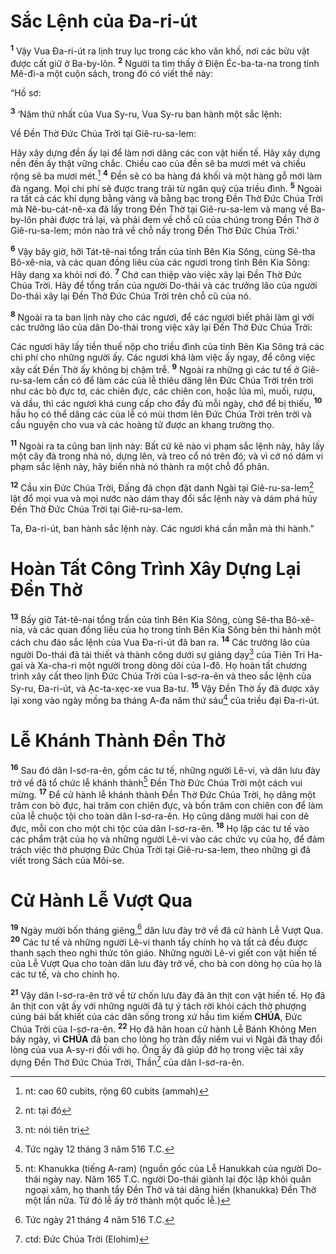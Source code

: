 # Sắc Lệnh của Đa-ri-út
<sup><b>1</b></sup> Vậy Vua Đa-ri-út ra lịnh truy lục trong các kho văn khố, nơi các bửu vật được cất giữ ở Ba-by-lôn. <sup><b>2</b></sup> Người ta tìm thấy ở Điện Éc-ba-ta-na trong tỉnh Mê-đi-a một cuộn sách, trong đó có viết thế này:

“Hồ sơ:

<sup><b>3</b></sup> ‘Năm thứ nhất của Vua Sy-ru, Vua Sy-ru ban hành một sắc lệnh:

Về Đền Thờ Đức Chúa Trời tại Giê-ru-sa-lem:

Hãy xây dựng đền ấy lại để làm nơi dâng các con vật hiến tế. Hãy xây dựng nền đền ấy thật vững chắc. Chiều cao của đền sẽ ba mươi mét và chiều rộng sẽ ba mươi mét.[^1-ae3cc436-c5ca-47cc-91ca-ad504689634c] <sup><b>4</b></sup> Đền sẽ có ba hàng đá khối và một hàng gỗ mới làm đà ngang. Mọi chi phí sẽ được trang trải từ ngân quỹ của triều đình. <sup><b>5</b></sup> Ngoài ra tất cả các khí dụng bằng vàng và bằng bạc trong Đền Thờ Đức Chúa Trời mà Nê-bu-cát-nê-xa đã lấy trong Đền Thờ tại Giê-ru-sa-lem và mang về Ba-by-lôn phải được trả lại, và phải đem về chỗ cũ của chúng trong Đền Thờ ở Giê-ru-sa-lem; món nào trả về chỗ nấy trong Đền Thờ Đức Chúa Trời.’

<sup><b>6</b></sup> Vậy bây giờ, hỡi Tát-tê-nai tổng trấn của tỉnh Bên Kia Sông, cùng Sê-tha Bô-xê-nia, và các quan đồng liêu của các ngươi trong tỉnh Bên Kia Sông: Hãy dang xa khỏi nơi đó. <sup><b>7</b></sup> Chớ can thiệp vào việc xây lại Đền Thờ Đức Chúa Trời. Hãy để tổng trấn của người Do-thái và các trưởng lão của người Do-thái xây lại Đền Thờ Đức Chúa Trời trên chỗ cũ của nó.

<sup><b>8</b></sup> Ngoài ra ta ban lịnh này cho các ngươi, để các ngươi biết phải làm gì với các trưởng lão của dân Do-thái trong việc xây lại Đền Thờ Đức Chúa Trời:

Các ngươi hãy lấy tiền thuế nộp cho triều đình của tỉnh Bên Kia Sông trả các chi phí cho những người ấy. Các ngươi khá làm việc ấy ngay, để công việc xây cất Đền Thờ ấy không bị chậm trễ. <sup><b>9</b></sup> Ngoài ra những gì các tư tế ở Giê-ru-sa-lem cần có để làm các của lễ thiêu dâng lên Đức Chúa Trời trên trời như các bò đực tơ, các chiên đực, các chiên con, hoặc lúa mì, muối, rượu, và dầu, thì các ngươi khá cung cấp cho đầy đủ mỗi ngày, chớ để bị thiếu, <sup><b>10</b></sup> hầu họ có thể dâng các của lễ có mùi thơm lên Đức Chúa Trời trên trời và cầu nguyện cho vua và các hoàng tử được an khang trường thọ.

<sup><b>11</b></sup> Ngoài ra ta cũng ban lịnh này: Bất cứ kẻ nào vi phạm sắc lệnh này, hãy lấy một cây đà trong nhà nó, dựng lên, và treo cổ nó trên đó; và vì cớ nó dám vi phạm sắc lệnh này, hãy biến nhà nó thành ra một chỗ đổ phân.

<sup><b>12</b></sup> Cầu xin Đức Chúa Trời, Đấng đã chọn đặt danh Ngài tại Giê-ru-sa-lem[^2-ae3cc436-c5ca-47cc-91ca-ad504689634c] lật đổ mọi vua và mọi nước nào dám thay đổi sắc lệnh này và dám phá hủy Đền Thờ Đức Chúa Trời tại Giê-ru-sa-lem.

Ta, Đa-ri-út, ban hành sắc lệnh này. Các ngươi khá cần mẫn mà thi hành.”


# Hoàn Tất Công Trình Xây Dựng Lại Đền Thờ
<sup><b>13</b></sup> Bấy giờ Tát-tê-nai tổng trấn của tỉnh Bên Kia Sông, cùng Sê-tha Bô-xê-nia, và các quan đồng liêu của họ trong tỉnh Bên Kia Sông bèn thi hành một cách chu đáo sắc lệnh của Vua Đa-ri-út đã ban ra. <sup><b>14</b></sup> Các trưởng lão của người Do-thái đã tái thiết và thành công dưới sự giảng dạy[^3-ae3cc436-c5ca-47cc-91ca-ad504689634c] của Tiên Tri Ha-gai và Xa-cha-ri một người trong dòng dõi của I-đô. Họ hoàn tất chương trình xây cất theo lịnh Đức Chúa Trời của I-sơ-ra-ên và theo sắc lệnh của Sy-ru, Đa-ri-út, và Ạc-ta-xẹc-xe vua Ba-tư. <sup><b>15</b></sup> Vậy Đền Thờ ấy đã được xây lại xong vào ngày mồng ba tháng A-đa năm thứ sáu[^4-ae3cc436-c5ca-47cc-91ca-ad504689634c] của triều đại Đa-ri-út.


# Lễ Khánh Thành Đền Thờ
<sup><b>16</b></sup> Sau đó dân I-sơ-ra-ên, gồm các tư tế, những người Lê-vi, và dân lưu đày trở về đã tổ chức lễ khánh thành[^5-ae3cc436-c5ca-47cc-91ca-ad504689634c] Đền Thờ Đức Chúa Trời một cách vui mừng. <sup><b>17</b></sup> Để cử hành lễ khánh thành Đền Thờ Đức Chúa Trời, họ dâng một trăm con bò đực, hai trăm con chiên đực, và bốn trăm con chiên con để làm của lễ chuộc tội cho toàn dân I-sơ-ra-ên. Họ cũng dâng mười hai con dê đực, mỗi con cho một chi tộc của dân I-sơ-ra-ên. <sup><b>18</b></sup> Họ lập các tư tế vào các phẩm trật của họ và những người Lê-vi vào các chức vụ của họ, để đảm trách việc thờ phượng Đức Chúa Trời tại Giê-ru-sa-lem, theo những gì đã viết trong Sách của Môi-se.


# Cử Hành Lễ Vượt Qua
<sup><b>19</b></sup> Ngày mười bốn tháng giêng,[^6-ae3cc436-c5ca-47cc-91ca-ad504689634c] dân lưu đày trở về đã cử hành Lễ Vượt Qua. <sup><b>20</b></sup> Các tư tế và những người Lê-vi thanh tẩy chính họ và tất cả đều được thanh sạch theo nghi thức tôn giáo. Những người Lê-vi giết con vật hiến tế của Lễ Vượt Qua cho toàn dân lưu đày trở về, cho bà con dòng họ của họ là các tư tế, và cho chính họ.

<sup><b>21</b></sup> Vậy dân I-sơ-ra-ên trở về từ chốn lưu đày đã ăn thịt con vật hiến tế. Họ đã ăn thịt con vật ấy với những người đã tự ý tách rời khỏi cách thờ phượng cúng bái bất khiết của các dân sống trong xứ hầu tìm kiếm **CHÚA**, Đức Chúa Trời của I-sơ-ra-ên. <sup><b>22</b></sup> Họ đã hân hoan cử hành Lễ Bánh Không Men bảy ngày, vì **CHÚA** đã ban cho lòng họ tràn đầy niềm vui vì Ngài đã thay đổi lòng của vua A-sy-ri đối với họ. Ông ấy đã giúp đỡ họ trong việc tái xây dựng Đền Thờ Đức Chúa Trời, Thần[^7-ae3cc436-c5ca-47cc-91ca-ad504689634c] của dân I-sơ-ra-ên.

[^1-ae3cc436-c5ca-47cc-91ca-ad504689634c]: nt: cao 60 cubits, rộng 60 cubits (ammah)
[^2-ae3cc436-c5ca-47cc-91ca-ad504689634c]: nt: tại đó
[^3-ae3cc436-c5ca-47cc-91ca-ad504689634c]: nt: nói tiên tri
[^4-ae3cc436-c5ca-47cc-91ca-ad504689634c]: Tức ngày 12 tháng 3 năm 516 T.C.
[^5-ae3cc436-c5ca-47cc-91ca-ad504689634c]: nt: Khanukka (tiếng A-ram) (nguồn gốc của Lễ Hanukkah của người Do-thái ngày nay. Năm 165 T.C. người Do-thái giành lại độc lập khỏi quân ngoại xâm, họ thanh tẩy Đền Thờ và tái dâng hiến (khanukka) Đền Thờ một lần nữa. Từ đó lễ ấy trở thành một quốc lễ.)
[^6-ae3cc436-c5ca-47cc-91ca-ad504689634c]: Tức ngày 21 tháng 4 năm 516 T.C.
[^7-ae3cc436-c5ca-47cc-91ca-ad504689634c]: ctd: Đức Chúa Trời (Elohim)